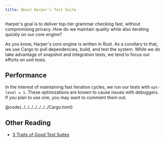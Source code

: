 ```yaml
---
title: About Harper's Test Suite
---
```


Harper's goal is to deliver top-tier grammar checking fast, without compromising privacy.
How do we maintain quality while also iterating quickly on our core engine?

As you know, Harper's core engine is written in Rust.
As a corollary to that, we use Cargo to pull dependencies, build, and test the system.
While we do take advantage of snapshot and integration tests, we tend to focus our efforts on unit tests.

## Performance

In the interest of maintaining fast iteration cycles, we run our tests with `opt-level = 1`.
These optimizations are known to cause issues with debuggers. 
If you plan to use one, you may want to comment them out.

@code(../../../../../../../Cargo.toml)

## Other Reading

- [3 Traits of Good Test Suites](https://elijahpotter.dev/articles/3_traits_of_good_test_suites)
